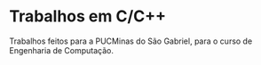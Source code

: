 # Trabalhos em C/C++
Trabalhos feitos para a PUCMinas do São Gabriel, para o curso de Engenharia de Computação.
